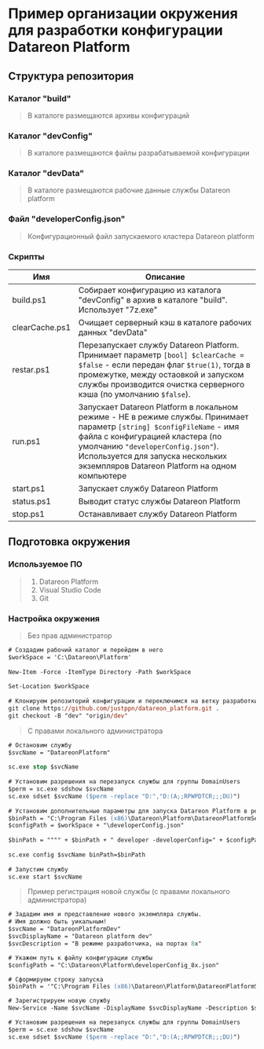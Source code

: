 # Пример организации окружения для разработки конфигурации Datareon Platform

## Структура репозитория

### Каталог "build"

> В каталоге размещаются архивы конфигураций

### Каталог "devConfig"

> В каталоге размещаются файлы разрабатываемой конфигурации

### Каталог "devData"

> В каталоге размещаются рабочие данные службы Datareon platform

### Файл "developerConfig.json"

> Конфигурационный файл запускаемого кластера Datareon platform

### Скрипты

| Имя | Описание |
| --- | -------- |
| build.ps1 | Собирает конфигурацию из каталога "devConfig" в архив в каталоге "build". Использует "7z.exe" |
| clearCache.ps1 | Очищает серверный кэш в каталоге рабочих данных "devData" |
| restar.ps1 | Перезапускает службу Datareon Platform. Принимает параметр `[bool] $clearCache = $false` - если передан флаг `$true(1)`, тогда в промежутке, между остаовкой и запуском службы производится очистка серверного кэша (по умолчанию `$false`). |
| run.ps1 | Запускает Datareon Platform в локальном режиме - НЕ в режиме службы. Принимает параметр `[string] $configFileName` - имя файла с конфигурацией кластера (по умолчанию `"developerConfig.json"`). Используется для запуска нескольких экземпляров Datareon Platform на одном компьютере |
| start.ps1 | Запускает службу Datareon Platform |
| status.ps1 | Выводит статус службы Datareon Platform |
| stop.ps1 | Останавливает службу Datareon Platform |

## Подготовка окружения

### Используемое ПО

> 1. Datareon Platform
> 2. Visual Studio Code
> 3. Git

### Настройка окружения

> Без прав администратор

```ps
# Создадим рабочий каталог и перейдем в него
$workSpace = 'C:\Datareon\Platform'
  
New-Item -Force -ItemType Directory -Path $workSpace
  
Set-Location $workSpace
  
# Клонируем репозиторий конфигурации и переключимся на ветку разработки
git clone https://github.com/justppn/datareon_platform.git .
git checkout -B "dev" "origin/dev"
```

> С правами локального администратора

```ps
# Остановим службу
$svcName = "DatareonPlatform"
  
sc.exe stop $svcName
  
# Установим разрешения на перезапуск службы для группы DomainUsers
$perm = sc.exe sdshow $svcName
sc.exe sdset $svcName ($perm -replace "D:","D:(A;;RPWPDTCR;;;DU)")
  
# Установим дополнительные параметры для запуска Datareon Platform в режиме разработчика
$binPath = "C:\Program Files (x86)\Datareon\Platform\DatareonPlatformService.exe"
$configPath = $workSpace + "\developerConfig.json"
 
$binPath = """" + $binPath + " developer -developerConfig=" + $configPath + " -asService"""
 
sc.exe config $svcName binPath=$binPath
  
# Запустим службу
sc.exe start $svcName
```

> Пример регистрация новой службы (с правами локального администратора)

```ps
# Зададим имя и представление нового экземпляра службы. 
# Имя должно быть уикальным!
$svcName = "DatareonPlatformDev"
$svcDisplayName = "Datareon platform dev"
$svcDescription = "В режиме разработчика, на портах 8x"

# Укажем путь к файлу конфигурации службы
$configPath = "C:\Datareon\Platform\developerConfig_8x.json"

# Сформируем строку запуска
$binPath = '"C:\Program Files (x86)\Datareon\Platform\DatareonPlatformService.exe" developer -developerConfig="' + $configPath + '" -asService'

# Зарегистрируем новую службу
New-Service -Name $svcName -DisplayName $svcDisplayName -Description $svcDescription -BinaryPathName $binPath 

# Установим разрешения на перезапуск службы для группы DomainUsers
$perm = sc.exe sdshow $svcName
sc.exe sdset $svcName ($perm -replace "D:","D:(A;;RPWPDTCR;;;DU)")
```

